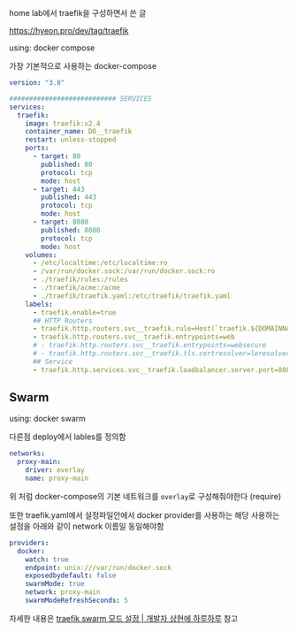 home lab에서 traefik을 구성하면서 쓴 글

https://hyeon.pro/dev/tag/traefik

using: docker compose

가장 기본적으로 사용하는 docker-compose

```yaml
version: "3.8"

########################### SERVICES
services:
  traefik:
    image: traefik:v2.4
    container_name: DO__traefik
    restart: unless-stopped
    ports:
      - target: 80
        published: 80
        protocol: tcp
        mode: host
      - target: 443
        published: 443
        protocol: tcp
        mode: host
      - target: 8080
        published: 8080
        protocol: tcp
        mode: host
    volumes:
      - /etc/localtime:/etc/localtime:ro
      - /var/run/docker.sock:/var/run/docker.sock:ro
      - ./traefik/rules:/rules
      - ./traefik/acme:/acme
      - ./traefik/traefik.yaml:/etc/traefik/traefik.yaml
    labels:
      - traefik.enable=true
      ## HTTP Routers
      - traefik.http.routers.svc__traefik.rule=Host(`traefik.${DOMAINNAME}`)
      - traefik.http.routers.svc__traefik.entrypoints=web
      # - traefik.http.routers.svc__traefik.entrypoints=websecure
      # - traefik.http.routers.svc__traefik.tls.certresolver=leresolver
      ## Service
      - traefik.http.services.svc__traefik.loadbalancer.server.port=8080
```


## Swarm

using: docker swarm

다른점 deploy에서 lables를 정의함

```yaml
networks:
  proxy-main:
    driver: overlay
    name: proxy-main
```

위 처럼 docker-compose의 기본 네트워크를 `overlay`로 구성해줘야한다 (require)

또한 traefik.yaml에서 설정파일안에서 docker provider를 사용하는 해당 사용하는 설정을 아래와 같이 network 이름일 동일해야함

```yaml
providers:
  docker:
    watch: true
    endpoint: unix:///var/run/docker.sock
    exposedbydefault: false
    swarmMode: true
    network: proxy-main
    swarmModeRefreshSeconds: 5
```

자세한 내용은 [traefik swarm 모드 설정 | 개발자 상현에 하루하루](https://hyeon.pro/dev/traefik-swarm-mode-set/) 참고